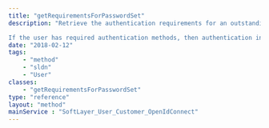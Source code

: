 ```yaml
---
title: "getRequirementsForPasswordSet"
description: "Retrieve the authentication requirements for an outstanding password set/reset request.  The requirements returned in the same SoftLayer_Container_User_Customer_PasswordSet container which is provided as a parameter into this request.  The SoftLayer_Container_User_Customer_PasswordSet::authenticationMethods array will contain an entry for each authentication method required for the user.  See SoftLayer_Container_User_Customer_PasswordSet for more details. 

If the user has required authentication methods, then authentication information will be supplied to the SoftLayer_User_Customer::processPasswordSetRequest method within this same SoftLayer_Container_User_Customer_PasswordSet container.  All existing information in the container must continue to exist in the container to complete the password set/reset process. "
date: "2018-02-12"
tags:
    - "method"
    - "sldn"
    - "User"
classes:
    - "getRequirementsForPasswordSet"
type: "reference"
layout: "method"
mainService : "SoftLayer_User_Customer_OpenIdConnect"
---
```

